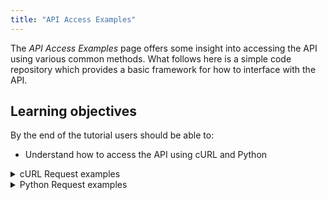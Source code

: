 ```yaml
---
title: "API Access Examples"
---
```

The _API Access Examples_ page offers some insight into accessing the API using various common methods. What follows here is a simple
code repository which provides a basic framework for how to interface with the API.

## Learning objectives
By the end of the tutorial users should be able to:

* Understand how to access the API using cURL and Python

<details><summary>cURL Request examples</summary>
<p>
cURL methods will go here.
</p>
</details>

<details><summary>Python Request examples</summary>
<p>
Python methods will go here.
</p>
</details>
